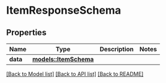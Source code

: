 # ItemResponseSchema

## Properties

Name | Type | Description | Notes
------------ | ------------- | ------------- | -------------
**data** | [**models::ItemSchema**](ItemSchema.md) |  | 

[[Back to Model list]](../README.md#documentation-for-models) [[Back to API list]](../README.md#documentation-for-api-endpoints) [[Back to README]](../README.md)



